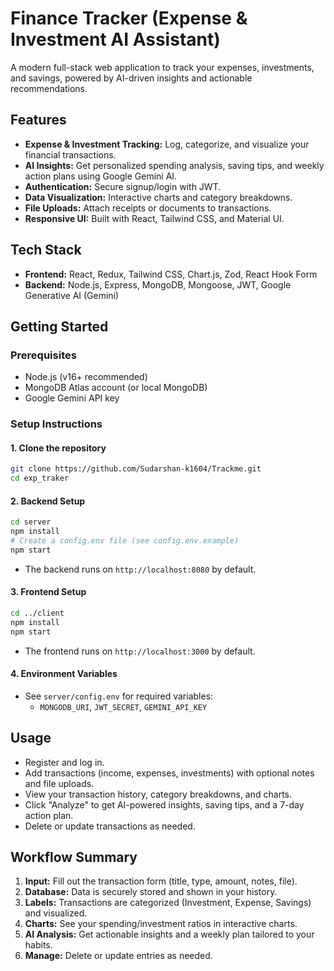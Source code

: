 # Finance Tracker (Expense & Investment AI Assistant)

A modern full-stack web application to track your expenses, investments, and savings, powered by AI-driven insights and actionable recommendations.

## Features
- **Expense & Investment Tracking:** Log, categorize, and visualize your financial transactions.
- **AI Insights:** Get personalized spending analysis, saving tips, and weekly action plans using Google Gemini AI.
- **Authentication:** Secure signup/login with JWT.
- **Data Visualization:** Interactive charts and category breakdowns.
- **File Uploads:** Attach receipts or documents to transactions.
- **Responsive UI:** Built with React, Tailwind CSS, and Material UI.

## Tech Stack
- **Frontend:** React, Redux, Tailwind CSS, Chart.js, Zod, React Hook Form
- **Backend:** Node.js, Express, MongoDB, Mongoose, JWT, Google Generative AI (Gemini)

## Getting Started

### Prerequisites
- Node.js (v16+ recommended)
- MongoDB Atlas account (or local MongoDB)
- Google Gemini API key

### Setup Instructions

#### 1. Clone the repository
```bash
git clone https://github.com/Sudarshan-k1604/Trackme.git
cd exp_traker
```

#### 2. Backend Setup
```bash
cd server
npm install
# Create a config.env file (see config.env.example)
npm start
```
- The backend runs on `http://localhost:8080` by default.

#### 3. Frontend Setup
```bash
cd ../client
npm install
npm start
```
- The frontend runs on `http://localhost:3000` by default.

#### 4. Environment Variables
- See `server/config.env` for required variables:
  - `MONGODB_URI`, `JWT_SECRET`, `GEMINI_API_KEY`

## Usage
- Register and log in.
- Add transactions (income, expenses, investments) with optional notes and file uploads.
- View your transaction history, category breakdowns, and charts.
- Click "Analyze" to get AI-powered insights, saving tips, and a 7-day action plan.
- Delete or update transactions as needed.

## Workflow Summary
1. **Input:** Fill out the transaction form (title, type, amount, notes, file).
2. **Database:** Data is securely stored and shown in your history.
3. **Labels:** Transactions are categorized (Investment, Expense, Savings) and visualized.
4. **Charts:** See your spending/investment ratios in interactive charts.
5. **AI Analysis:** Get actionable insights and a weekly plan tailored to your habits.
6. **Manage:** Delete or update entries as needed.
